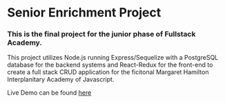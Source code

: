# Senior Enrichment Project
### This is the final project for the junior phase of Fullstack Academy. 

This project utilizes Node.js running Express/Sequelize with a PostgreSQL database for the backend systems and React-Redux for the front-end to create a full stack CRUD application for the ficitonal Margaret Hamilton Interplanitary Academy of Javascript.

Live Demo can be found [here](http://senior-enrich-project.herokuapp.com/#/)